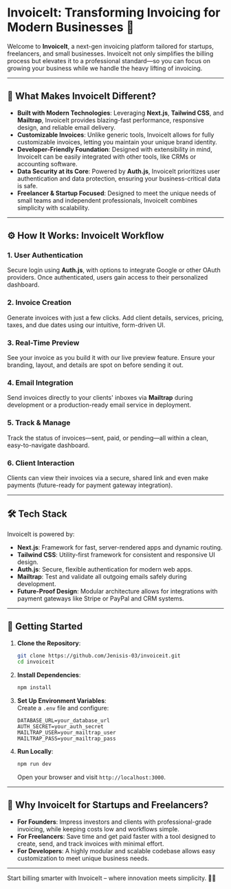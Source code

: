 # InvoiceIt: Transforming Invoicing for Modern Businesses 🚀  

Welcome to **InvoiceIt**, a next-gen invoicing platform tailored for startups, freelancers, and small businesses. InvoiceIt not only simplifies the billing process but elevates it to a professional standard—so you can focus on growing your business while we handle the heavy lifting of invoicing.  

---

## 🌟 What Makes InvoiceIt Different?  

- **Built with Modern Technologies**: Leveraging **Next.js**, **Tailwind CSS**, and **Mailtrap**, InvoiceIt provides blazing-fast performance, responsive design, and reliable email delivery.  
- **Customizable Invoices**: Unlike generic tools, InvoiceIt allows for fully customizable invoices, letting you maintain your unique brand identity.  
- **Developer-Friendly Foundation**: Designed with extensibility in mind, InvoiceIt can be easily integrated with other tools, like CRMs or accounting software.  
- **Data Security at its Core**: Powered by **Auth.js**, InvoiceIt prioritizes user authentication and data protection, ensuring your business-critical data is safe.  
- **Freelancer & Startup Focused**: Designed to meet the unique needs of small teams and independent professionals, InvoiceIt combines simplicity with scalability.  

---

## ⚙️ How It Works: InvoiceIt Workflow  

### 1. **User Authentication**  
Secure login using **Auth.js**, with options to integrate Google or other OAuth providers. Once authenticated, users gain access to their personalized dashboard.  

### 2. **Invoice Creation**  
Generate invoices with just a few clicks. Add client details, services, pricing, taxes, and due dates using our intuitive, form-driven UI.  

### 3. **Real-Time Preview**  
See your invoice as you build it with our live preview feature. Ensure your branding, layout, and details are spot on before sending it out.  

### 4. **Email Integration**  
Send invoices directly to your clients' inboxes via **Mailtrap** during development or a production-ready email service in deployment.  

### 5. **Track & Manage**  
Track the status of invoices—sent, paid, or pending—all within a clean, easy-to-navigate dashboard.  

### 6. **Client Interaction**  
Clients can view their invoices via a secure, shared link and even make payments (future-ready for payment gateway integration).  

---

## 🛠️ Tech Stack  

InvoiceIt is powered by:  

- **Next.js**: Framework for fast, server-rendered apps and dynamic routing.  
- **Tailwind CSS**: Utility-first framework for consistent and responsive UI design.  
- **Auth.js**: Secure, flexible authentication for modern web apps.  
- **Mailtrap**: Test and validate all outgoing emails safely during development.  
- **Future-Proof Design**: Modular architecture allows for integrations with payment gateways like Stripe or PayPal and CRM systems.  

---

## 🚀 Getting Started  

1. **Clone the Repository**:  
   ```bash  
   git clone https://github.com/Jenisis-03/invoiceit.git  
   cd invoiceit  
   ```  

2. **Install Dependencies**:  
   ```bash  
   npm install  
   ```  

3. **Set Up Environment Variables**:  
   Create a `.env` file and configure:  
   ```env  
   DATABASE_URL=your_database_url  
   AUTH_SECRET=your_auth_secret  
   MAILTRAP_USER=your_mailtrap_user  
   MAILTRAP_PASS=your_mailtrap_pass  
   ```  

4. **Run Locally**:  
   ```bash  
   npm run dev  
   ```  
   Open your browser and visit `http://localhost:3000`.  

---

## 🤝 Why InvoiceIt for Startups and Freelancers?  

- **For Founders**: Impress investors and clients with professional-grade invoicing, while keeping costs low and workflows simple.  
- **For Freelancers**: Save time and get paid faster with a tool designed to create, send, and track invoices with minimal effort.  
- **For Developers**: A highly modular and scalable codebase allows easy customization to meet unique business needs.  

---

Start billing smarter with InvoiceIt – where innovation meets simplicity. 💼✨  
